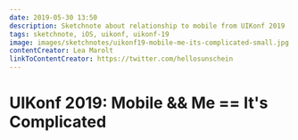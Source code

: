 ```yaml
---
date: 2019-05-30 13:50
description: Sketchnote about relationship to mobile from UIKonf 2019
tags: sketchnote, iOS, uikonf, uikonf-19
image: images/sketchnotes/uikonf19-mobile-me-its-complicated-small.jpg
contentCreator: Lea Marolt
linkToContentCreator: https://twitter.com/hellosunschein
---
```


# UIKonf 2019: Mobile && Me == It's Complicated
